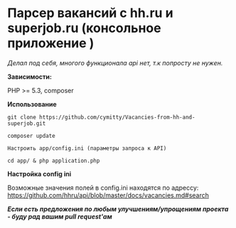 # Парсер вакансий с hh.ru и superjob.ru (консольное приложение )

_Делал под себя, многого функционала api нет, т.к попросту не нужен._

**Зависимости:**

PHP >= 5.3, composer

**Использование**

`git clone https://github.com/cymitty/Vacancies-from-hh-and-superjob.git`

`composer update`

`Настроить app/config.ini (параметры запроса к API)`

`cd app/ & php application.php`

**Настройка config ini**

Возможные значения полей в config.ini находятся по адрессу: 
https://github.com/hhru/api/blob/master/docs/vacancies.md#search

**_Если есть предложения по любым улучшениям/упрощениям проекта - буду рад вашим pull request'ам_**

